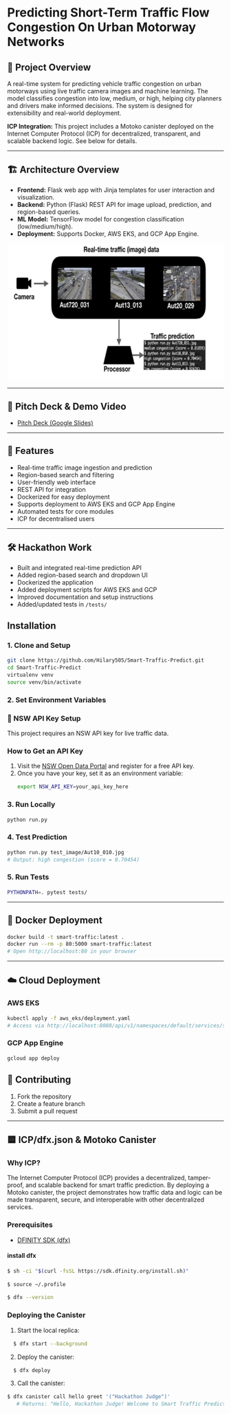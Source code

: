 # Predicting Short-Term Traffic Flow Congestion On Urban Motorway Networks

## 🚦 Project Overview
A real-time system for predicting vehicle traffic congestion on urban motorways using live traffic camera images and machine learning. The model classifies congestion into low, medium, or high, helping city planners and drivers make informed decisions. The system is designed for extensibility and real-world deployment.

**ICP Integration:** This project includes a Motoko canister deployed on the Internet Computer Protocol (ICP) for decentralized, transparent, and scalable backend logic. See below for details.

---

## 🏗️ Architecture Overview
- **Frontend:** Flask web app with Jinja templates for user interaction and visualization.
- **Backend:** Python (Flask) REST API for image upload, prediction, and region-based queries.
- **ML Model:** TensorFlow model for congestion classification (low/medium/high).
- **Deployment:** Supports Docker, AWS EKS, and GCP App Engine.

![Architecture Diagram](miscellanous/Architecture%20of%20real-time%20prediction.png)

---

## 🎥 Pitch Deck & Demo Video
- [Pitch Deck (Google Slides)](https://docs.google.com/presentation/d/1ecyTVmE2eLL8S8tCIGs8JBKw0EEAsHAqw2U0Yq0A_Ns/edit?usp=sharing)

---

## 🚀 Features
- Real-time traffic image ingestion and prediction
- Region-based search and filtering
- User-friendly web interface
- REST API for integration
- Dockerized for easy deployment
- Supports deployment to AWS EKS and GCP App Engine
- Automated tests for core modules
- ICP  for decentralised users

---

## 🛠️ Hackathon Work
- Built and integrated real-time prediction API
- Added region-based search and dropdown UI
- Dockerized the application
- Added deployment scripts for AWS EKS and GCP
- Improved documentation and setup instructions
- Added/updated tests in `/tests/`


## Installation

### 1. Clone and Setup
```bash
git clone https://github.com/Hilary505/Smart-Traffic-Predict.git
cd Smart-Traffic-Predict
virtualenv venv
source venv/bin/activate
```

### 2. Set Environment Variables

### 🔑 NSW API Key Setup

This project requires an NSW API key for live traffic data.  

### How to Get an API Key
1. Visit the [NSW Open Data Portal](https://opendata.transport.nsw.gov.au/) and register for a free API key.
2. Once you have your key, set it as an environment variable:
   ```bash
   export NSW_API_KEY=your_api_key_here
   ```

### 3. Run Locally
```bash
python run.py
```

### 4. Test Prediction
```bash
python run.py test_image/Aut10_010.jpg
# Output: high congestion (score = 0.70454)
```

### 5. Run Tests
```bash
PYTHONPATH=. pytest tests/
```

---

## 🐳 Docker Deployment
```bash
docker build -t smart-traffic:latest .
docker run --rm -p 80:5000 smart-traffic:latest
# Open http://localhost:80 in your browser
```

---

## ☁️ Cloud Deployment
### AWS EKS
```bash
kubectl apply -f aws_eks/deployment.yaml
# Access via http://localhost:8080/api/v1/namespaces/default/services/smart-traffic-service/proxy
```

### GCP App Engine
```bash
gcloud app deploy
```

## 🤝 Contributing
1. Fork the repository
2. Create a feature branch
3. Submit a pull request
---

## 🟦 ICP/dfx.json & Motoko Canister

### Why ICP?
The Internet Computer Protocol (ICP) provides a decentralized, tamper-proof, and scalable backend for smart traffic prediction. By deploying a Motoko canister, the project demonstrates how traffic data and logic can be made transparent, secure, and interoperable with other decentralized services.

### Prerequisites
- [DFINITY SDK (dfx)](https://internetcomputer.org/docs/current/developer-docs/quickstart/hello10mins)

#### install dfx

```bash
$ sh -ci "$(curl -fsSL https://sdk.dfinity.org/install.sh)"

```

```bash
$ source ~/.profile
```

```bash
$ dfx --version
```

### Deploying the Canister
1. Start the local replica:
```bash
  $ dfx start --background
   ```
2. Deploy the canister:
```bash
  $ dfx deploy
   ```
3. Call the canister:
```bash
$ dfx canister call hello greet '("Hackathon Judge")'
   # Returns: "Hello, Hackathon Judge! Welcome to Smart Traffic Predict."
```